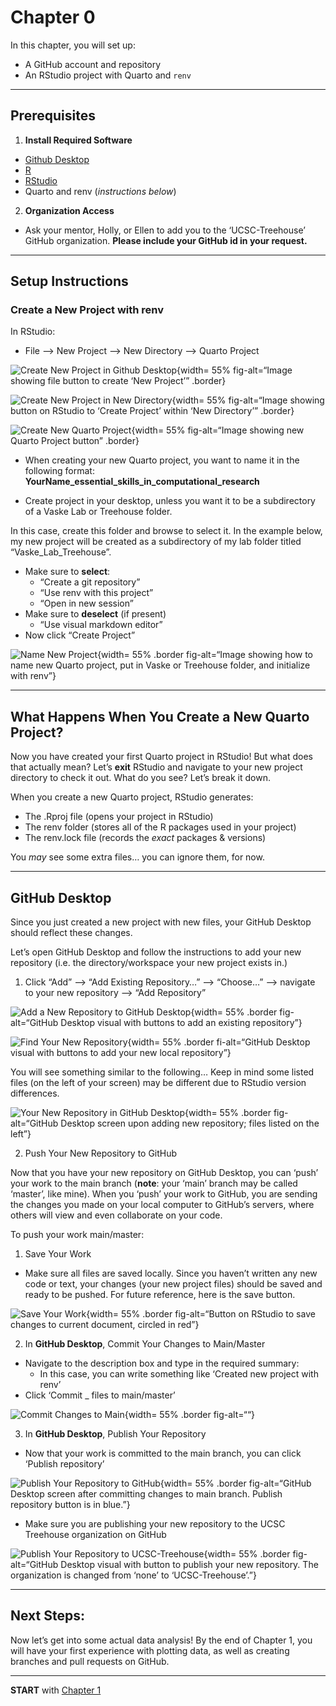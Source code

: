 # Chapter 0


In this chapter, you will set up:

- A GitHub account and repository
- An RStudio project with Quarto and `renv`

------------------------------------------------------------------------

## Prerequisites

1.  **Install Required Software**

- [Github Desktop](https://github.com/apps/desktop)
- [R](https://www.r-project.org)
- [RStudio](https://posit.co/download/rstudio-desktop/)
- Quarto and renv (*instructions below*)

2.  **Organization Access**

- Ask your mentor, Holly, or Ellen to add you to the ‘UCSC-Treehouse’
  GitHub organization. **Please include your GitHub id in your
  request.**

------------------------------------------------------------------------

## Setup Instructions

### Create a New Project with renv

In RStudio:

- File –\> New Project –\> New Directory –\> Quarto Project

![Create New Project in Github
Desktop](Images/create_new_project.png){width= 55% fig-alt=“Image
showing file button to create ‘New Project’” .border}

![Create New Project in New
Directory](Images/project_in_existing_directory.png){width= 55%
fig-alt=“Image showing button on RStudio to ‘Create Project’ within ‘New
Directory’” .border}

![Create New Quarto Project](Images/new_quarto_project.png){width= 55%
fig-alt=“Image showing new Quarto Project button” .border}

- When creating your new Quarto project, you want to name it in the
  following format:
  **YourName_essential_skills_in_computational_research**

- Create project in your desktop, unless you want it to be a
  subdirectory of a Vaske Lab or Treehouse folder.

In this case, create this folder and browse to select it. In the example
below, my new project will be created as a subdirectory of my lab folder
titled “Vaske_Lab_Treehouse”.

- Make sure to **select**:
  - “Create a git repository”
  - “Use renv with this project”
  - “Open in new session”
- Make sure to **deselect** (if present)
  - “Use visual markdown editor”
- Now click “Create Project”

![Name New Project](Images/name_quarto_project.png){width= 55% .border
fig-alt=“Image showing how to name new Quarto project, put in Vaske or
Treehouse folder, and initialize with renv”}

------------------------------------------------------------------------

## What Happens When You Create a New Quarto Project?

Now you have created your first Quarto project in RStudio! But what does
that actually mean? Let’s **exit** RStudio and navigate to your new
project directory to check it out. What do you see? Let’s break it down.

When you create a new Quarto project, RStudio generates:

- The .Rproj file (opens your project in RStudio)
- The renv folder (stores all of the R packages used in your project)
- The renv.lock file (records the *exact* packages & versions)

You *may* see some extra files… you can ignore them, for now.

------------------------------------------------------------------------

## GitHub Desktop

Since you just created a new project with new files, your GitHub Desktop
should reflect these changes.

Let’s open GitHub Desktop and follow the instructions to add your new
repository (i.e. the directory/workspace your new project exists in.)

1.  Click “Add” –\> “Add Existing Repository…” –\> “Choose…” –\>
    navigate to your new repository –\> “Add Repository”

![Add a New Repository to GitHub
Desktop](Images/add_repo_to_github_desktop.png){width= 55% .border
fig-alt=“GitHub Desktop visual with buttons to add an existing
repository”}

![Find Your New Repository](Images/find_new_repo.png){width= 55% .border
fi-alt=“GitHub Desktop visual with buttons to add your new local
repository”}

You will see something similar to the following… Keep in mind some
listed files (on the left of your screen) may be different due to
RStudio version differences.

![Your New Repository in GitHub
Desktop](Images/new_repo_in_github_desktop.png){width= 55% .border
fig-alt=“GitHub Desktop screen upon adding new repository; files listed
on the left”}

2.  Push Your New Repository to GitHub

Now that you have your new repository on GitHub Desktop, you can ‘push’
your work to the main branch (**note**: your ‘main’ branch may be called
‘master’, like mine). When you ‘push’ your work to GitHub, you are
sending the changes you made on your local computer to GitHub’s servers,
where others will view and even collaborate on your code.

To push your work main/master:

1.  Save Your Work

- Make sure all files are saved locally. Since you haven’t written any
  new code or text, your changes (your new project files) should be
  saved and ready to be pushed. For future reference, here is the save
  button.

![Save Your Work](Images/save_changes.png){width= 55% .border
fig-alt=“Button on RStudio to save changes to current document, circled
in red”}

2.  In **GitHub Desktop**, Commit Your Changes to Main/Master

- Navigate to the description box and type in the required summary:
  - In this case, you can write something like ‘Created new project with
    renv’
- Click ‘Commit \_ files to main/master’

![Commit Changes to Main](Images/push_to_main.png){width= 55% .border
fig-alt=““}

3.  In **GitHub Desktop**, Publish Your Repository

- Now that your work is committed to the main branch, you can click
  ‘Publish repository’

![Publish Your Repository to GitHub](Images/publish_repo.png){width= 55%
.border fig-alt=“GitHub Desktop screen after committing changes to main
branch. Publish repository button is in blue.”}

- Make sure you are publishing your new repository to the UCSC Treehouse
  organization on GitHub

![Publish Your Repository to
UCSC-Treehouse](Images/publish_repo_to_treehouse_org.png){width= 55%
.border fig-alt=“GitHub Desktop visual with button to publish your new
repository. The organization is changed from ‘none’ to
‘UCSC-Treehouse’.”}

------------------------------------------------------------------------

## Next Steps:

Now let’s get into some actual data analysis! By the end of Chapter 1,
you will have your first experience with plotting data, as well as
creating branches and pull requests on GitHub.

------------------------------------------------------------------------

**START** with [Chapter
1](https://github.com/UCSC-Treehouse/Essential-skills-for-Treehouse-computational-research/blob/main/Chapter-Instructions/Chapter_01_Instructions.md)
